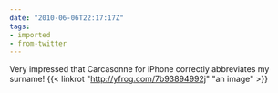 ```yaml
---
date: "2010-06-06T22:17:17Z"
tags:
- imported
- from-twitter
---
```

Very impressed that Carcasonne for iPhone correctly abbreviates my surname\!  {{< linkrot "http://yfrog.com/7b93894992j" "an image" >}}
